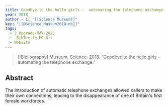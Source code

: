 ```yaml
---
title: Goodbye to the hello girls -  automating the telephone exchange
year: 2018
author - 1: "[[Science Museum]]"
key: "[[@Science_Museum2018-ms]]"
tags:
  - 2_Upgrade-MAY-2023
  - _BibTex-to-MD-Git
  - Website
---
```


> [!Bibliography]
> Museum, Science. 2018. “Goodbye to the hello girls -  automating the telephone exchange.” 

## Abstract
The introduction of automatic telephone exchanges allowed callers to make their own connections, leading to the disappearance of one of Britain's first female workforces.